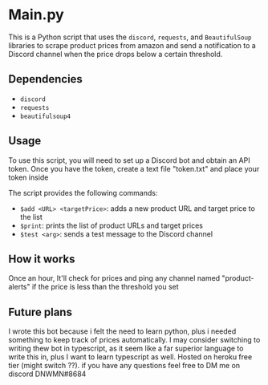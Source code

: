 
  <body>
    <h1>Main.py</h1>
    <p>This is a Python script that uses the <code>discord</code>, <code>requests</code>, and <code>BeautifulSoup</code> libraries to scrape product prices from amazon and send a notification to a Discord channel when the price drops below a certain threshold.</p>
    <h2>Dependencies</h2>
    <ul>
      <li><code>discord</code></li>
      <li><code>requests</code></li>
      <li><code>beautifulsoup4</code></li>
    </ul>
    <h2>Usage</h2>
    <p>To use this script, you will need to set up a Discord bot and obtain an API token. Once you have the token, create a text file "token.txt" and place your token inside </p>
    <p>The script provides the following commands:</p>
    <ul>
      <li><code>$add &lt;URL&gt; &lt;targetPrice&gt;</code>: adds a new product URL and target price to the list</li>
      <li><code>$print</code>: prints the list of product URLs and target prices</li>
      <li><code>$test &lt;arg&gt;</code>: sends a test message to the Discord channel</li>
    </ul>
    <h2>How it works</h2>
    <p>Once an hour, It'll check for prices and ping any channel named "product-alerts" if the price is less than the threshold you set</p>
    <h2>Future plans</h2>
    <p>I wrote this bot because i felt the need to learn python, plus i needed something to keep track of prices automatically. I may consider switching to writing thew bot in typescript, as it seem like a far superior language to write this in, plus I want to learn typescript as well. Hosted on heroku free tier (might switch ??). if you have any questions feel free to DM me on discord DNWMN#8684 </p>
